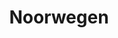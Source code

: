 ---
title: "Noorwegen"
introtext: "Laat je verrassen door de vele gezichten van Noorwegen! Het Scandinavische land staat bekend om zijn adembenemende natuurgebieden en beroemde fjorden. Tijdens een rondreis door Noorwegen bevind je je in het ruige en gevarieerde Noord-Europese landschap. Naast de indrukwekkende natuur vind je hier gemoedelijke steden en sfeervolle vissersplaatsen. Beleef de middernachtzon of bewonder de prachtige kleuren van het dansende Noorderlicht! Of kies voor gemak, en maak een van de mooiste treinreizen ter wereld. Vanuit de Flåmsbanen heb je zicht op de spectaculaire watervallen en groene bergen. Wat je ook in Noorwegen wilt zien of ervaren, het wordt een reis om nooit te vergeten!"
introimage: "https://lh3.googleusercontent.com/6iiev18SKf_1dD-vNY2cfhE6D0jPnq36alhWCAc_DI7fqrL13r26Imigs2Z7tdMfPa56BGaEK2fZ79-cNlf76Lz8YCDhla4L_K-pT5ZzhzDPFzBSxSRIVHd_smrXm6mCgCt_jMN60A=w800"
surface: "385.000"
inhabitants: "5.300.000"
rate: "10,09"
valuta: "kroon"
need_to_know_text: ""
need_to_know_more_text: ""
fact_one_text: ""
fact_two_text: ""
bigmac_index: ""
images: "https://lh3.googleusercontent.com/ACDV9jx9-dN0MDdK-uNnmcdNWWUFhtbh7dkGTA7Ay-9j47BLh3l2Bx4bSqaJ0TdhrUvVy4sPIHFVig0V7eMgw8J8nYFMQq1GFTb5cIy97hTd3wWLWiSDnId3G8PgBxFBYTaadFM-uw=w800|https://lh3.googleusercontent.com/hgAZlPozUUtwb_XRSXquMRjRN0_cLyO-68EOSRL4ctLpmSUk73v5fb8LGTYWS6Nw9cVZqZtGMIR7JL8v3C-4uQh1huSFuiosJ8_T4pqQVKS3vIia3nsCK-6tOluB8yJ5d40gKlZXsQ=w800|https://lh3.googleusercontent.com/IcMX5GCjmfe6kylsQkxXP2Tv20QPI_WWTthB-8yAu24NNH3BcWdlYyL-Vx_wbluU2lmg76DuUFtBLKWvCCyCdFz48f2YTkyZ3aTk2X9o5zAWtKi8fKkUwuFbAN2Svc2sozdFhAZjZg=w800|https://lh3.googleusercontent.com/2VZJBm_oVcny2mZuVRvnpoSfCfFkHf_sLw4AstLz61kyYcdqHMdIaJm93AwWlWhSGhhz0wVKtytzz3KP6_LLvM_9vN_KitfCLGgv3mZcPt8Vl_g2kiduwRn5Vo-1rcNXTDUyG7NzDw=w800"
flight_button_title: "Check vluchtprijzen Noorwegen"
flight_button_url: "https://lt45.net/c/?si=11986&li=1528136&wi=335922&ws=&dl=transport%2Fflights%2Fnl%2Fno%2F%3Flocale%3Dnl-NL%26currency%3DEUR%26market%3DNL"
inspiration_url: "https://partner.bol.com/click/click?p=2&t=url&s=1025999&f=TXL&url=https%3A%2F%2Fwww.bol.com%2Fnl%2Ff%2Flonely-planet-norway%2F9200000015582805%2F&name=Lonely%20Planet%20Norway%2C%20Lonely%20Planet"
country_code: "no"
---